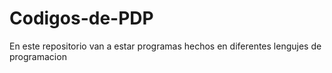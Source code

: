 # Codigos-de-PDP
En este repositorio van a estar programas hechos en diferentes lengujes de programacion
